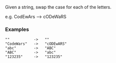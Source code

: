 Given a string, swap the case for each of the letters.

e.g. CodEwArs --> cODeWaRS

### Examples

```
""           ->   ""
"CodeWars"   ->   "cODEwARS"
"abc"        ->   "ABC"
"ABC"        ->   "abc"
"123235"     ->   "123235"
```